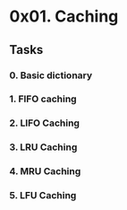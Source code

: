 # 0x01. Caching

## Tasks

### 0. Basic dictionary

### 1. FIFO caching

### 2. LIFO Caching

### 3. LRU Caching

### 4. MRU Caching

### 5. LFU Caching
